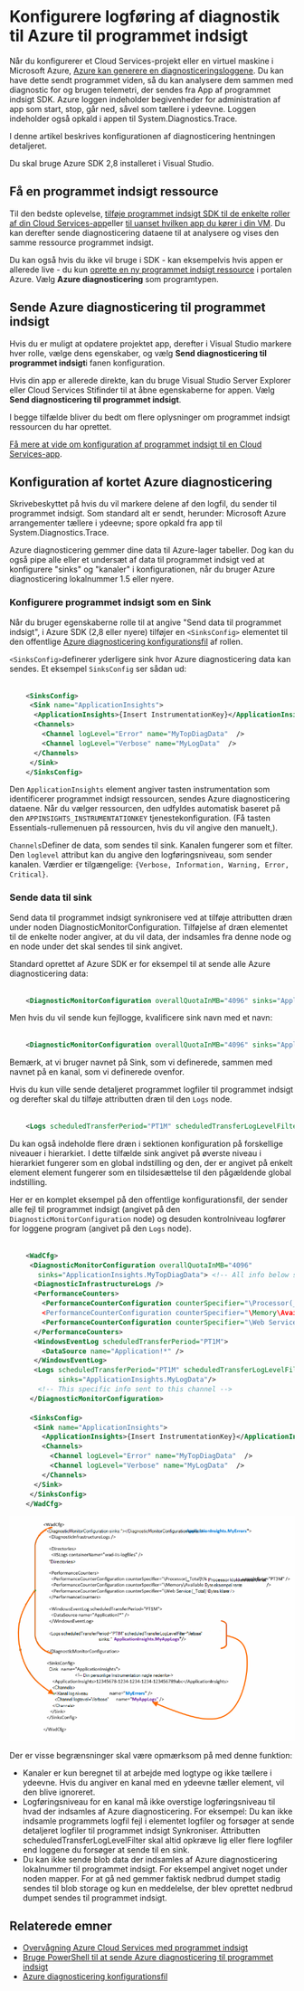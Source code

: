 <properties
    pageTitle="Send logge til diagnosticering til Azure til programmet indsigt"
    description="Konfigurere oplysninger om diagnosticeringslogfiler Azure Cloud Services, som sendes til portalen programmet indsigt."
    services="application-insights"
    documentationCenter=".net"
    authors="sbtron"
    manager="douge"/>

<tags
    ms.service="application-insights"
    ms.workload="tbd"
    ms.tgt_pltfrm="ibiza"
    ms.devlang="na"
    ms.topic="article"
    ms.date="11/17/2015"
    ms.author="awills"/>

# <a name="configure-azure-diagnostic-logging-to-application-insights"></a>Konfigurere logføring af diagnostik til Azure til programmet indsigt

Når du konfigurerer et Cloud Services-projekt eller en virtuel maskine i Microsoft Azure, [Azure kan generere en diagnosticeringsloggene](../vs-azure-tools-diagnostics-for-cloud-services-and-virtual-machines.md). Du kan have dette sendt programmet viden, så du kan analysere dem sammen med diagnostic for og brugen telemetri, der sendes fra App af programmet indsigt SDK. Azure loggen indeholder begivenheder for administration af app som start, stop, går ned, såvel som tællere i ydeevne. Loggen indeholder også opkald i appen til System.Diagnostics.Trace.

I denne artikel beskrives konfigurationen af diagnosticering hentningen detaljeret.

Du skal bruge Azure SDK 2,8 installeret i Visual Studio.

## <a name="get-an-application-insights-resource"></a>Få en programmet indsigt ressource

Til den bedste oplevelse, [tilføje programmet indsigt SDK til de enkelte roller af din Cloud Services-app](app-insights-cloudservices.md)eller [til uanset hvilken app du kører i din VM](app-insights-overview.md). Du kan derefter sende diagnosticering dataene til at analysere og vises den samme ressource programmet indsigt.

Du kan også hvis du ikke vil bruge i SDK - kan eksempelvis hvis appen er allerede live - du kun [oprette en ny programmet indsigt ressource](app-insights-create-new-resource.md) i portalen Azure. Vælg **Azure diagnosticering** som programtypen.


## <a name="send-azure-diagnostics-to-application-insights"></a>Sende Azure diagnosticering til programmet indsigt

Hvis du er muligt at opdatere projektet app, derefter i Visual Studio markere hver rolle, vælge dens egenskaber, og vælg **Send diagnosticering til programmet indsigt**i fanen konfiguration.

Hvis din app er allerede direkte, kan du bruge Visual Studio Server Explorer eller Cloud Services Stifinder til at åbne egenskaberne for appen. Vælg **Send diagnosticering til programmet indsigt**.

I begge tilfælde bliver du bedt om flere oplysninger om programmet indsigt ressourcen du har oprettet.

[Få mere at vide om konfiguration af programmet indsigt til en Cloud Services-app](app-insights-cloudservices.md).

## <a name="configuring-the-azure-diagnostics-adapter"></a>Konfiguration af kortet Azure diagnosticering

Skrivebeskyttet på hvis du vil markere delene af den logfil, du sender til programmet indsigt. Som standard alt er sendt, herunder: Microsoft Azure arrangementer tællere i ydeevne; spore opkald fra app til System.Diagnostics.Trace.

Azure diagnosticering gemmer dine data til Azure-lager tabeller. Dog kan du også pipe alle eller et undersæt af data til programmet indsigt ved at konfigurere "sinks" og "kanaler" i konfigurationen, når du bruger Azure diagnosticering lokalnummer 1.5 eller nyere.

### <a name="configure-application-insights-as-a-sink"></a>Konfigurere programmet indsigt som en Sink

Når du bruger egenskaberne rolle til at angive "Send data til programmet indsigt", i Azure SDK (2,8 eller nyere) tilføjer en `<SinksConfig>` elementet til den offentlige [Azure diagnosticering konfigurationsfil](https://msdn.microsoft.com/library/azure/dn782207.aspx) af rollen.

`<SinksConfig>`definerer yderligere sink hvor Azure diagnosticering data kan sendes.  Et eksempel `SinksConfig` ser sådan ud:

```xml

    <SinksConfig>
     <Sink name="ApplicationInsights">
      <ApplicationInsights>{Insert InstrumentationKey}</ApplicationInsights>
      <Channels>
        <Channel logLevel="Error" name="MyTopDiagData"  />
        <Channel logLevel="Verbose" name="MyLogData"  />
      </Channels>
     </Sink>
    </SinksConfig>

```

Den `ApplicationInsights` element angiver tasten instrumentation som identificerer programmet indsigt ressourcen, sendes Azure diagnosticering dataene. Når du vælger ressourcen, den udfyldes automatisk baseret på den `APPINSIGHTS_INSTRUMENTATIONKEY` tjenestekonfiguration. (Få tasten Essentials-rullemenuen på ressourcen, hvis du vil angive den manuelt,).

`Channels`Definer de data, som sendes til sink. Kanalen fungerer som et filter. Den `loglevel` attribut kan du angive den logføringsniveau, som sender kanalen. Værdier er tilgængelige: `{Verbose, Information, Warning, Error, Critical}`.

### <a name="send-data-to-the-sink"></a>Sende data til sink

Send data til programmet indsigt synkronisere ved at tilføje attributten dræn under noden DiagnosticMonitorConfiguration. Tilføjelse af dræn elementet til de enkelte noder angiver, at du vil data, der indsamles fra denne node og en node under det skal sendes til sink angivet.

Standard oprettet af Azure SDK er for eksempel til at sende alle Azure diagnosticering data:

```xml

    <DiagnosticMonitorConfiguration overallQuotaInMB="4096" sinks="ApplicationInsights">
```

Men hvis du vil sende kun fejllogge, kvalificere sink navn med et navn:

```xml

    <DiagnosticMonitorConfiguration overallQuotaInMB="4096" sinks="ApplicationInsights.MyTopDiagdata">
```

Bemærk, at vi bruger navnet på Sink, som vi definerede, sammen med navnet på en kanal, som vi definerede ovenfor.

Hvis du kun ville sende detaljeret programmet logfiler til programmet indsigt og derefter skal du tilføje attributten dræn til den `Logs` node.

```xml

    <Logs scheduledTransferPeriod="PT1M" scheduledTransferLogLevelFilter="Verbose" sinks="ApplicationInsights.MyLogData"/>
```

Du kan også indeholde flere dræn i sektionen konfiguration på forskellige niveauer i hierarkiet. I dette tilfælde sink angivet på øverste niveau i hierarkiet fungerer som en global indstilling og den, der er angivet på enkelt element element fungerer som en tilsidesættelse til den pågældende global indstilling.

Her er en komplet eksempel på den offentlige konfigurationsfil, der sender alle fejl til programmet indsigt (angivet på den `DiagnosticMonitorConfiguration` node) og desuden kontrolniveau logfører for loggene program (angivet på den `Logs` node).

```xml

    <WadCfg>
     <DiagnosticMonitorConfiguration overallQuotaInMB="4096"
       sinks="ApplicationInsights.MyTopDiagData"> <!-- All info below sent to this channel -->
      <DiagnosticInfrastructureLogs />
      <PerformanceCounters>
        <PerformanceCounterConfiguration counterSpecifier="\Processor(_Total)\% Processor Time" sampleRate="PT3M" sinks="ApplicationInsights.MyLogData/>
        <PerformanceCounterConfiguration counterSpecifier="\Memory\Available MBytes" sampleRate="PT3M" />
        <PerformanceCounterConfiguration counterSpecifier="\Web Service(_Total)\Bytes Total/Sec" sampleRate="PT3M" />
      </PerformanceCounters>
      <WindowsEventLog scheduledTransferPeriod="PT1M">
        <DataSource name="Application!*" />
      </WindowsEventLog>
      <Logs scheduledTransferPeriod="PT1M" scheduledTransferLogLevelFilter="Verbose"
            sinks="ApplicationInsights.MyLogData"/>
       <!-- This specific info sent to this channel -->
     </DiagnosticMonitorConfiguration>

     <SinksConfig>
      <Sink name="ApplicationInsights">
        <ApplicationInsights>{Insert InstrumentationKey}</ApplicationInsights>
        <Channels>
          <Channel logLevel="Error" name="MyTopDiagData"  />
          <Channel logLevel="Verbose" name="MyLogData"  />
        </Channels>
      </Sink>
     </SinksConfig>
    </WadCfg>
```

![](./media/app-insights-azure-diagnostics/diagnostics-publicconfig.png)

Der er visse begrænsninger skal være opmærksom på med denne funktion:

* Kanaler er kun beregnet til at arbejde med logtype og ikke tællere i ydeevne. Hvis du angiver en kanal med en ydeevne tæller element, vil den blive ignoreret.
* Logføringsniveau for en kanal må ikke overstige logføringsniveau til hvad der indsamles af Azure diagnosticering. For eksempel: Du kan ikke indsamle programmets logfil fejl i elementet logfiler og forsøger at sende detaljeret logfiler til programmet indsigt Synkroniser. Attributten scheduledTransferLogLevelFilter skal altid opkræve lig eller flere logfiler end loggene du forsøger at sende til en sink.
* Du kan ikke sende blob data der indsamles af Azure diagnosticering lokalnummer til programmet indsigt. For eksempel angivet noget under noden mapper. For at gå ned gemmer faktisk nedbrud dumpet stadig sendes til blob storage og kun en meddelelse, der blev oprettet nedbrud dumpet sendes til programmet indsigt.

## <a name="related-topics"></a>Relaterede emner

* [Overvågning Azure Cloud Services med programmet indsigt](app-insights-cloudservices.md)
* [Bruge PowerShell til at sende Azure diagnosticering til programmet indsigt](app-insights-powershell-azure-diagnostics.md)
* [Azure diagnosticering konfigurationsfil](https://msdn.microsoft.com/library/azure/dn782207.aspx)
